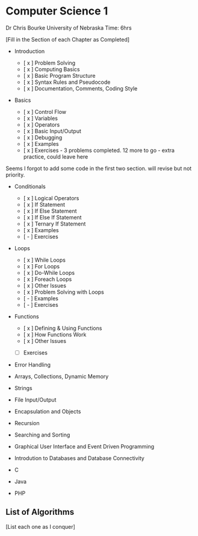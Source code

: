 # Computer Science 1
Dr Chris Bourke
University of Nebraska
Time: 6hrs

<!-- 

# Chapter
# Section 
## SubSection
### Topic
- Key information to remember || some old places may use * ..content

-- each subsection should be its own jupyter box with containing subtopics

-->

[Fill in the Section of each Chapter as Completed]
<!-- Each Chapter should be one Big Notebook each -->
- Introduction
    - [ x ] Problem Solving
    - [ x ] Computing Basics
    - [ x ] Basic Program Structure
    - [ x ] Syntax Rules and Pseudocode
    - [ x ] Documentation, Comments, Coding Style
    
- Basics
    - [ x ] Control Flow
    - [ x ] Variables
    - [ x ] Operators
    - [ x ] Basic Input/Output
    - [ x ] Debugging
    - [ x ] Examples 
    - [ x ] Exercises
            - 3 problems completed. 12 more to go
            - extra practice, could leave here

Seems I forgot to add some code in the first two section. 
will revise but not priority.

- Conditionals
    - [ x ] Logical Operators
    - [ x ] If Statement
    - [ x ] If Else Statement
    - [ x ] If Else If Statement
    - [ x ] Ternary If Statement
    - [ x ] Examples
    - [ - ] Exercises
    
- Loops
    - [ x ] While Loops
    - [ x ] For Loops
    - [ x ] Do-While Loops
    - [ x ] Foreach Loops
    - [ x ] Other Issues
    - [ x ] Problem Solving with Loops
    - [ - ] Examples
    - [ - ] Exercises
    <!-- why 34 exercies? -->
    <!-- definetely need more coding exercises but not from this book right now. reading is tremendous enough -->

- Functions
    - [ x ] Defining & Using Functions
    - [ x ] How Functions Work
    - [ x ] Other Issues
    - [  ] Exercises



- Error Handling
- Arrays, Collections, Dynamic Memory
- Strings
- File Input/Output
- Encapsulation and Objects
- Recursion
- Searching and Sorting
- Graphical User Interface and Event Driven Programming
- Introdution to Databases and Database Connectivity

- C
- Java
- PHP

## List of Algorithms

[List each one as I conquer]

